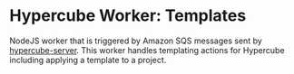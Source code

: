 # Hypercube Worker: Templates

NodeJS worker that is triggered by Amazon SQS messages sent by [hypercube-server](http://github.com/prescottprue/hypercube-server). This worker handles templating actions for Hypercube including applying a template to a project.